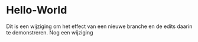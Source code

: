 # Hello-World

Dit is een wijziging om het effect van een nieuwe branche en de edits daarin te demonstreren.
Nog een wijziging
